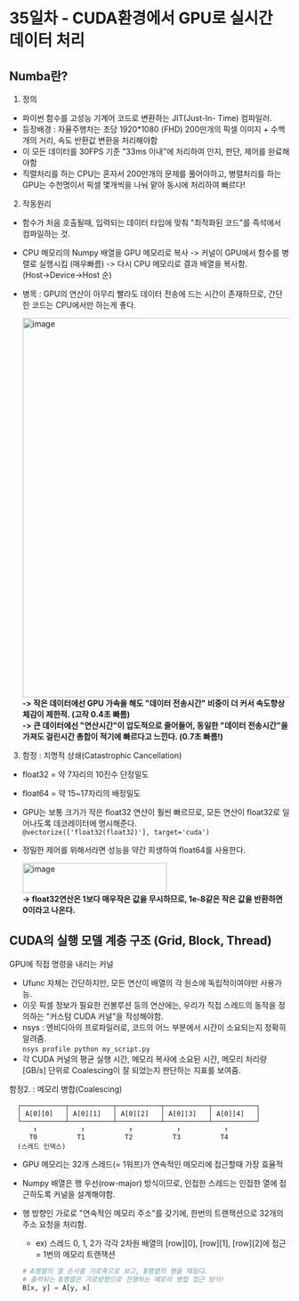# 35일차 - CUDA환경에서 GPU로 실시간 데이터 처리

## Numba란?
1. 정의
- 파이썬 함수를 고성능 기계어 코드로 변환하는 JIT(Just-In- Time) 컴파일러. 
- 등장배경 : 자율주행차는 초당 1920*1080 (FHD) 200만개의 픽셀 이미지 + 수백개의 거리, 속도 반환값 변환을 처리해야함
- 이 모든 데이터를 30FPS 기준 "33ms 이내"에 처리하여 인지, 판단, 제어를 완료해야함
- 직렬처리를 하는 CPU는 혼자서 200만개의 문제를 풀어야하고, 병렬처리를 하는 GPU는 수천명이서 픽셀 몇개씩을 나눠 맡아 동시에 처리하여 빠르다!

2. 작동원리
- 함수가 처음 호출될때, 입력되는 데이터 타입에 맞춰 "최적화된 코드"를 즉석에서 컴파일하는 것.
- CPU 메모리의 Numpy 배열을 GPU 메모리로 복사 -> 커널이 GPU에서 함수를 병렬로 실행시킴 (매우빠름) -> 다시 CPU 메모리로 결과 배열을 복사함.<br>(Host->Device->Host 순)
- 병목 : GPU의 연산이 아무리 빨라도 데이터 전송에 드는 시간이 존재하므로, 간단한 코드는 CPU에서만 하는게 좋다.
  
  <img width="565" height="682" alt="image" src="https://github.com/user-attachments/assets/886564f2-2a17-474e-a936-4d6cd3bf2ec5" /><br>
**-> 작은 데이터에선 GPU 가속을 해도 "데이터 전송시간" 비중이 더 커서 속도향상 체감이 제한적. (고작 0.4초 빠름)**<br>
**-> 큰 데이터에선 "연산시간"이 압도적으로 줄어들어, 동일한 "데이터 전송시간"을 가져도 걸린시간 총합이 적기에 빠르다고 느낀다. (0.7초 빠름!)**

3. 함정 : 치명적 상쇄(Catastrophic Cancellation)
- float32 = 약 7자리의 10진수 단정밀도
- float64 = 약 15~17자리의 배정밀도
- GPU는 보통 크기가 작은 float32 연산이 훨씬 빠르므로, 모든 연산이 float32로 일어나도록 데코레이터에 명시해준다.<br>
`@vectorize(['float32(float32)'], target='cuda')`<br>
- 정밀한 제어를 위해서라면 성능을 약간 희생하여 float64를 사용한다.<br>

  <img width="259" height="54" alt="image" src="https://github.com/user-attachments/assets/439c4d2d-afaa-48e0-a692-5492ad5a9341" /><br>
**-> float32연산은 1보다 매우작은 값을 무시하므로, 1e-8같은 작은 값을 반환하면 0이라고 나온다.**

## CUDA의 실행 모델 계층 구조 (Grid, Block, Thread)
GPU에 직접 명령을 내리는 커널
- Ufunc 자체는 간단하지만, 모든 연산이 배열의 각 원소에 독립적이여야만 사용가능.
- 이웃 픽셀 정보가 필요한 컨볼루션 등의 연산에는, 우리가 직접 스레드의 동작을 정의하는 "커스텀 CUDA 커널"을 작성해야함.
- nsys : 엔비디아의 프로파일러로, 코드의 어느 부분에서 시간이 소요되는지 정확히 알려줌.<br>
`nsys profile python my_script.py`
- 각 CUDA 커널의 평균 실행 시간, 메모리 복사에 소요된 시간, 메모리 처리량 [GB/s] 단위로 Coalescing이 잘 되었는지 판단하는 지표를 보여줌.

함정2. : 메모리 병합(Coalescing)
```
  ┌───────────┬───────────┬───────────┬───────────┬───────────┐
  │ A[0][0]   │ A[0][1]   │ A[0][2]   │ A[0][3]   │ A[0][4]   │
  └───────────┴───────────┴───────────┴───────────┴───────────┘
      ↑           ↑           ↑           ↑           ↑
     T0          T1          T2          T3          T4
  (스레드 인덱스) 
```
- GPU 메모리는 32개 스레드(= 1워프)가 연속적인 메모리에 접근할때 가장 효율적
- Numpy 배열은 행 우선(row-major) 방식이므로, 인접한 스레드는 인접한 열에 접근하도록 커널을 설계해야함.
- 행 방향인 가로로 "연속적인 메모리 주소"를 갖기에, 한번의 트랜잭션으로 32개의 주소 요청을 처리함.
  - ex) 스레드 0, 1, 2가 각각 2차원 배열의 [row][0], [row][1], [row][2]에 접근 = 1번의 메모리 트랜잭션

  
  ```python
  # A행렬의 열 순서를 가로축으로 보고, B행렬의 행을 채웠다.
  # 출력되는 B행렬은 가로방향으로 진행하는 메모리 병합 접근 방식!
  B[x, y] = A[y, x]
  ```

